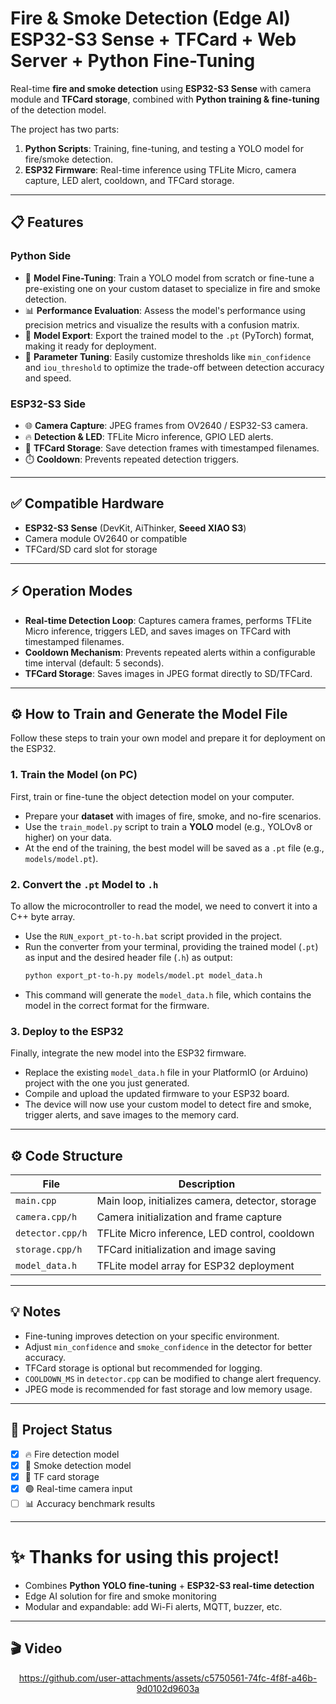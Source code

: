 # Fire & Smoke Detection (Edge AI) ESP32-S3 Sense + TFCard + Web Server + Python Fine-Tuning

Real-time **fire and smoke detection** using **ESP32-S3 Sense** with camera module and **TFCard storage**, combined with **Python training & fine-tuning** of the detection model.  

The project has two parts:

1. **Python Scripts**: Training, fine-tuning, and testing a YOLO model for fire/smoke detection.
2. **ESP32 Firmware**: Real-time inference using TFLite Micro, camera capture, LED alert, cooldown, and TFCard storage.

---

## 📋 Features

### Python Side

- 🧠 **Model Fine-Tuning**: Train a YOLO model from scratch or fine-tune a pre-existing one on your custom dataset to specialize in fire and smoke detection.
- 📊 **Performance Evaluation**: Assess the model's performance using precision metrics and visualize the results with a confusion matrix.
- 💾 **Model Export**: Export the trained model to the `.pt` (PyTorch) format, making it ready for deployment.
- 🧪 **Parameter Tuning**: Easily customize thresholds like `min_confidence` and `iou_threshold` to optimize the trade-off between detection accuracy and speed.

### ESP32-S3 Side
- 🌐 **Camera Capture**: JPEG frames from OV2640 / ESP32-S3 camera.  
- 🔥 **Detection & LED**: TFLite Micro inference, GPIO LED alerts.  
- 💾 **TFCard Storage**: Save detection frames with timestamped filenames.  
- ⏱️ **Cooldown**: Prevents repeated detection triggers.  

---

## ✅ Compatible Hardware

- **ESP32-S3 Sense** (DevKit, AiThinker, **Seeed XIAO S3**)  
- Camera module OV2640 or compatible  
- TFCard/SD card slot for storage  

---

## ⚡ Operation Modes

- **Real-time Detection Loop**: Captures camera frames, performs TFLite Micro inference, triggers LED, and saves images on TFCard with timestamped filenames.  
- **Cooldown Mechanism**: Prevents repeated alerts within a configurable time interval (default: 5 seconds).  
- **TFCard Storage**: Saves images in JPEG format directly to SD/TFCard.  

---

## ⚙️ How to Train and Generate the Model File

Follow these steps to train your own model and prepare it for deployment on the ESP32.

### 1. Train the Model (on PC)
First, train or fine-tune the object detection model on your computer.

-   Prepare your **dataset** with images of fire, smoke, and no-fire scenarios.
-   Use the `train_model.py` script to train a **YOLO** model (e.g., YOLOv8 or higher) on your data.
-   At the end of the training, the best model will be saved as a `.pt` file (e.g., `models/model.pt`).

### 2. Convert the `.pt` Model to `.h`
To allow the microcontroller to read the model, we need to convert it into a C++ byte array.

-   Use the `RUN_export_pt-to-h.bat` script provided in the project.
-   Run the converter from your terminal, providing the trained model (`.pt`) as input and the desired header file (`.h`) as output:
    ```bash
    python export_pt-to-h.py models/model.pt model_data.h
    ```
-   This command will generate the `model_data.h` file, which contains the model in the correct format for the firmware.

### 3. Deploy to the ESP32
Finally, integrate the new model into the ESP32 firmware.

-   Replace the existing `model_data.h` file in your PlatformIO (or Arduino) project with the one you just generated.
-   Compile and upload the updated firmware to your ESP32 board.
-   The device will now use your custom model to detect fire and smoke, trigger alerts, and save images to the memory card.

---

## ⚙️ Code Structure

| File               | Description                                       |
|-------------------|--------------------------------------------------|
| `main.cpp`           | Main loop, initializes camera, detector, storage |
| `camera.cpp/h`       | Camera initialization and frame capture          |
| `detector.cpp/h`     | TFLite Micro inference, LED control, cooldown    |
| `storage.cpp/h`      | TFCard initialization and image saving           |
| `model_data.h`     | TFLite model array for ESP32 deployment          |

---

## 💡 Notes

- Fine-tuning improves detection on your specific environment.  
- Adjust `min_confidence` and `smoke_confidence` in the detector for better accuracy.  
- TFCard storage is optional but recommended for logging.  
- `COOLDOWN_MS` in `detector.cpp` can be modified to change alert frequency.  
- JPEG mode is recommended for fast storage and low memory usage.  

---

## 🚀 Project Status

- [x] 🔥 Fire detection model  
- [x] 💨 Smoke detection model  
- [x] 💾 TF card storage  
- [x] 🟢 Real-time camera input  
- [ ] 📊 Accuracy benchmark results  

---

# ✨ Thanks for using this project!

- Combines **Python YOLO fine-tuning** + **ESP32-S3 real-time detection**  
- Edge AI solution for fire and smoke monitoring  
- Modular and expandable: add Wi-Fi alerts, MQTT, buzzer, etc.

---

## 🎬 Video

<div align="center">

https://github.com/user-attachments/assets/c5750561-74fc-4f8f-a46b-9d0102d9603a

</div>
